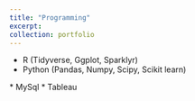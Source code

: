 ```yaml
---
title: "Programming"
excerpt: 
collection: portfolio
---
```

* R (Tidyverse, Ggplot, Sparklyr) 
* Python (Pandas, Numpy, Scipy, Scikit learn) 
<div data-iframe-width="150" 
  data-iframe-height="270" 
  data-share-badge-id="312f2fc9-4f7e-4887-ba00-6616301a24d9" 
  data-share-badge-host="https://www.credly.com">
  </div><script type="text/javascript" 
          async src="//cdn.credly.com/assets/utilities/embed.js"></script> 
* MySql 
* Tableau 
